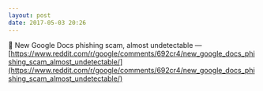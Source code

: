 ```yaml
---
layout: post
date: 2017-05-03 20:26
---
```

🔗 New Google Docs phishing scam, almost undetectable — [https://www.reddit.com/r/google/comments/692cr4/new_google_docs_phishing_scam_almost_undetectable/](https://www.reddit.com/r/google/comments/692cr4/new_google_docs_phishing_scam_almost_undetectable/)
